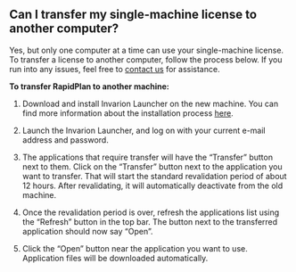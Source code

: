 ## Can I transfer my single-machine license to another computer?

Yes, but only one computer at a time can use your single-machine license. To transfer a license to another computer, follow the process below. If you run into any issues, feel free to [contact us](https://invarion.com/contact) for assistance.

**To transfer RapidPlan to another machine:**

1. Download and install Invarion Launcher on the new machine. You can find more information about the installation process [here](https://rapidplan.com/pages/launcher-installation).

2. Launch the Invarion Launcher, and log on with your current e-mail address and password.

3. The applications that require transfer will have the “Transfer” button next to them. Click on the “Transfer” button next to the application you want to transfer. That will start the standard revalidation period of about 12 hours. After revalidating, it will automatically deactivate from the old machine.

4. Once the revalidation period is over, refresh the applications list using the “Refresh” button in the top bar. The button next to the transferred application should now say “Open”.

5. Click the “Open” button near the application you want to use. Application files will be downloaded automatically.